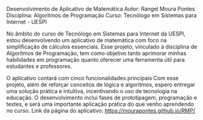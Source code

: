 Desenvolvimento de Aplicativo de Matemática
Autor: Rangel Moura Pontes
Disciplina: Algoritmos de Programação
Curso: Tecnólogo em Sistemas para Internet - UESPI

No âmbito do curso de Tecnólogo em Sistemas para Internet da UESPI, estou desenvolvendo um aplicativo de matemática com foco na simplificação de cálculos essenciais. Esse projeto, vinculado à disciplina de Algoritmos de Programação, tem como objetivo tanto aprimorar minhas habilidades em programação quanto oferecer uma ferramenta útil para estudantes e professores.

O aplicativo contará com cinco funcionalidades principais
Com esse projeto, além de reforçar conceitos de lógica e algoritmos, espero entregar uma solução prática e intuitiva, incentivando o uso de tecnologia na educação. O desenvolvimento inclui fases de prototipagem, programação e testes, e será uma importante aplicação prática do que venho aprendendo no curso.
Link da página do aplicativo: https://mourapontes.github.io/RMP/






